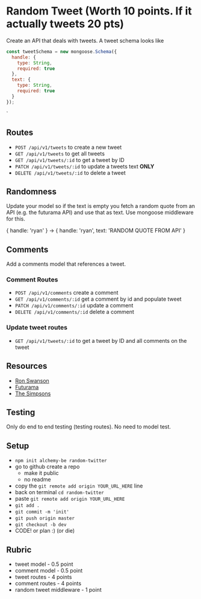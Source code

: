 # Random Tweet (Worth 10 points. If it actually tweets 20 pts)

Create an API that deals with tweets. A tweet schema looks like

```js
const tweetSchema = new mongoose.Schema({
  handle: {
    type: String,
    required: true
  },
  text: {
    type: String,
    required: true
  }
});
```
`
## Routes

* `POST /api/v1/tweets` to create a new tweet
* `GET /api/v1/tweets` to get all tweets
* `GET /api/v1/tweets/:id` to get a tweet by ID
* `PATCH /api/v1/tweets/:id` to update a tweets text **ONLY**
* `DELETE /api/v1/tweets/:id` to delete a tweet

## Randomness

Update your model so if the text is empty you fetch a random quote from
an API (e.g. the futurama API) and use that as text. Use mongoose
middleware for this.

{ handle: 'ryan' } -> { handle: 'ryan', text: 'RANDOM QUOTE FROM API' }

## Comments

Add a comments model that references a tweet.

### Comment Routes

* `POST /api/v1/comments` create a comment
* `GET /api/v1/comments/:id` get a comment by id and populate tweet
* `PATCH /api/v1/comments/:id` update a comment
* `DELETE /api/v1/comments/:id` delete a comment

### Update tweet routes

* `GET /api/v1/tweets/:id` to get a tweet by ID and all comments
  on the tweet

## Resources

* [Ron Swanson](https://ron-swanson-quotes.herokuapp.com/v2/quotes)
* [Futurama](http://futuramaapi.herokuapp.com/)
* [The Simpsons](https://thesimpsonsquoteapi.glitch.me/)

## Testing

Only do end to end testing (testing routes). No need to model test.

## Setup

* `npm init alchemy-be random-twitter`
* go to github create a repo
  * make it public
  * no readme
* copy the `git remote add origin YOUR_URL_HERE` line
* back on terminal `cd random-twitter`
* paste `git remote add origin YOUR_URL_HERE`
* `git add .`
* `git commit -m 'init'`
* `git push origin master`
* `git checkout -b dev`
* CODE! or plan :) (or die)

## Rubric

* tweet model - 0.5 point
* comment model - 0.5 point
* tweet routes - 4 points
* comment routes - 4 points
* random tweet middleware - 1 point
